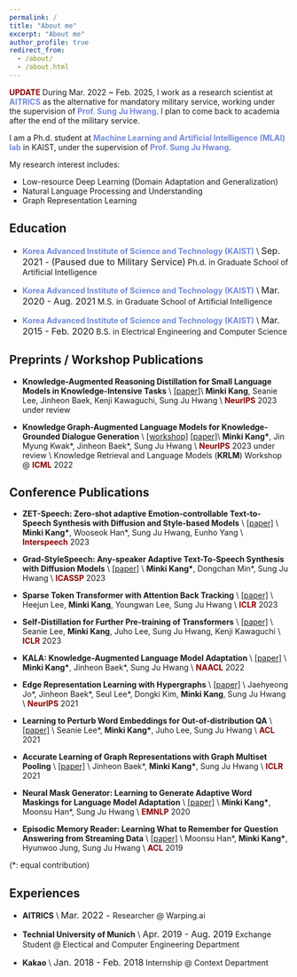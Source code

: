 ```yaml
---
permalink: /
title: "About me"
excerpt: "About me"
author_profile: true
redirect_from:
  - /about/
  - /about.html
---
```


<span style="color:darkred">**UPDATE**</span>
During Mar. 2022 ~ Feb. 2025, I work as a research scientist at <a href="http://www.aitrics.com/" style="color: #7289da; text-decoration: none;">**AITRICS**</a> as the alternative for mandatory military service, working under the supervision of <a href="http://www.sungjuhwang.com/" style="color: #7289da; text-decoration: none;">**Prof. Sung Ju Hwang**</a>.
I plan to come back to academia after the end of the military service.

I am a Ph.d. student at <a href="https://www.mlai-kaist.com/" style="color: #7289da; text-decoration:none">**Machine Learning and Artificial Intelligence (MLAI) lab**</a> in KAIST, under the supervision of <a href="http://www.sungjuhwang.com/" style="color: #7289da; text-decoration: none;">**Prof. Sung Ju Hwang**</a>.

My research interest includes:
- Low-resource Deep Learning (Domain Adaptation and Generalization)
- Natural Language Processing and Understanding
- Graph Representation Learning

## Education
- <a href="https://www.kaist.ac.kr/en/" style="color: #7289da; text-decoration: none;">**Korea Advanced Institute of Science and Technology (KAIST)**</a> \\
  <font size="3">Sep. 2021 - (Paused due to Military Service)</font>
  Ph.d. in Graduate School of Artificial Intelligence

- <a href="https://www.kaist.ac.kr/en/" style="color: #7289da; text-decoration: none;">**Korea Advanced Institute of Science and Technology (KAIST)**</a> \\
  <font size="3">Mar. 2020 - Aug. 2021</font>
  M.S. in Graduate School of Artificial Intelligence

- <a href="https://www.kaist.ac.kr/en/" style="color: #7289da; text-decoration: none;">**Korea Advanced Institute of Science and Technology (KAIST)**</a> \\
  <font size="3">Mar. 2015 - Feb. 2020</font>
  B.S. in Electrical Engineering and Computer Science

## Preprints / Workshop Publications
- **Knowledge-Augmented Reasoning Distillation for Small Language Models in Knowledge-Intensive Tasks** \\
[[paper]](https://arxiv.org/abs/2305.18395)\\
**Minki Kang**, Seanie Lee, Jinheon Baek, Kenji Kawaguchi, Sung Ju Hwang \\
<span style="color:darkred">**NeurIPS**</span> 2023 under review

- **Knowledge Graph-Augmented Language Models for Knowledge-Grounded Dialogue Generation** \\
[[workshop]](https://openreview.net/pdf?id=McHtKDi5h9) [[paper]](https://arxiv.org/abs/2305.18846)\\
**Minki Kang\***, Jin Myung Kwak\*, Jinheon Baek\*, Sung Ju Hwang \\
<span style="color:darkred">**NeurIPS**</span> 2023 under review \\
Knowledge Retrieval and Language Models (**KRLM**) Workshop @ <span style="color:darkred">**ICML**</span> 2022


## Conference Publications
- **ZET-Speech: Zero-shot adaptive Emotion-controllable Text-to-Speech Synthesis with Diffusion and Style-based Models** \\
[[paper]](https://arxiv.org/abs/2305.13831) \\
**Minki Kang\***, Wooseok Han\*, Sung Ju Hwang, Eunho Yang \\
<span style="color:darkred">**Interspeech**</span> 2023

- **Grad-StyleSpeech: Any-speaker Adaptive Text-To-Speech Synthesis with Diffusion Models** \\
[[paper]](https://arxiv.org/abs/2211.09383) \\
**Minki Kang\***, Dongchan Min\*, Sung Ju Hwang \\
<span style="color:darkred">**ICASSP**</span> 2023

- **Sparse Token Transformer with Attention Back Tracking** \\
[[paper]](https://openreview.net/pdf?id=VV0hSE8AxCw) \\
Heejun Lee, **Minki Kang**, Youngwan Lee, Sung Ju Hwang \\
<span style="color:darkred">**ICLR**</span> 2023

- **Self-Distillation for Further Pre-training of Transformers** \\
[[paper]](https://arxiv.org/abs/2210.02871) \\
Seanie Lee, **Minki Kang**, Juho Lee, Sung Ju Hwang, Kenji Kawaguchi \\
<span style="color:darkred">**ICLR**</span> 2023

- **KALA: Knowledge-Augmented Language Model Adaptation** \\
[[paper]](https://openreview.net/pdf?id=qTNMTzkWhgT) \\
**Minki Kang\***, Jinheon Baek\*, Sung Ju Hwang \\
<span style="color:darkred">**NAACL**</span> 2022

- **Edge Representation Learning with Hypergraphs** \\
[[paper]](https://arxiv.org/pdf/2106.15845.pdf) \\
Jaehyeong Jo\*, Jinheon Baek\*, Seul Lee\*, Dongki Kim, **Minki Kang**, Sung Ju Hwang \\
<span style="color:darkred">**NeurIPS**</span> 2021

- **Learning to Perturb Word Embeddings for Out-of-distribution QA** \\
[[paper]](https://aclanthology.org/2021.acl-long.434.pdf) \\
Seanie Lee\*, **Minki Kang\***, Juho Lee, Sung Ju Hwang \\
<span style="color:darkred">**ACL**</span> 2021

- **Accurate Learning of Graph Representations with Graph Multiset Pooling** \\
[[paper]](https://openreview.net/pdf?id=JHcqXGaqiGn) \\
Jinheon Baek\*, **Minki Kang\***, Sung Ju Hwang \\
<span style="color:darkred">**ICLR**</span> 2021

- **Neural Mask Generator: Learning to Generate Adaptive Word Maskings for Language Model Adaptation** \\
[[paper]](https://aclanthology.org/2020.emnlp-main.493.pdf) \\
**Minki Kang\***, Moonsu Han\*, Sung Ju Hwang \\
<span style="color:darkred">**EMNLP**</span> 2020

- **Episodic Memory Reader: Learning What to Remember for Question Answering from Streaming Data** \\
[[paper]](https://www.aclweb.org/anthology/P19-1434.pdf) \\
Moonsu Han\*, **Minki Kang\***, Hyunwoo Jung, Sung Ju Hwang \\
<span style="color:darkred">**ACL**</span> 2019

(\*: equal contribution)

## Experiences
- **AITRICS** \\
  <font size="3">Mar. 2022 - </font>
  Researcher @ Warping.ai

- **Technial University of Munich** \\
  <font size="3">Apr. 2019 - Aug. 2019</font>
  Exchange Student @ Electical and Computer Engineering Department

- **Kakao** \\
  <font size="3">Jan. 2018 - Feb. 2018</font>
  Internship @ Context Department
